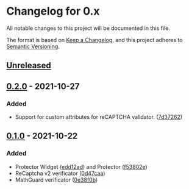 # Changelog for 0.x

All notable changes to this project will be documented in this file.

The format is based on [Keep a Changelog](https://keepachangelog.com/en/1.0.0/),
and this project adheres to
[Semantic Versioning](https://semver.org/spec/v2.0.0.html).

## [Unreleased]

## [0.2.0] - 2021-10-27
### Added
- Support for custom attributes for reCAPTCHA validator.
  ([7d37262](https://github.com/zexbre/spam-protect/commit/7d37262e7081086d832c4a087440ab741312db31))

## [0.1.0] - 2021-10-22
### Added
- Protector Widget
  ([edd12ad](https://github.com/zexbre/spam-protect/commit/edd12ad995c33bb2c45b692203e2e72fbd0eb5a1))
  and Protector
  ([f53802e](https://github.com/zexbre/spam-protect/commit/f53802ebb9bb006c0aeaf96f7540dc03a405b774))
- ReCaptcha v2 verificator
  ([0d47caa](https://github.com/zexbre/spam-protect/commit/0d47caacc36a37983c78fca7506f30b9e3ef2344))
- MathGuard verificator
  ([0e38f0b](https://github.com/zexbre/spam-protect/commit/0e38f0b5058ab2e4db1a40e2a3df67c1dedbf884))

[Unreleased]: https://github.com/zexbre/spam-protect/compare/v0.2.0...0.x
[0.2.0]: https://github.com/zexbre/spam-protect/compare/v0.1.0...v0.2.0
[0.1.0]: https://github.com/zexbre/spam-protect/releases/tag/v0.1.0
